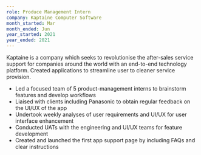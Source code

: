 ```yaml
---
role: Produce Management Intern
company: Kaptaine Computer Software
month_started: Mar
month_ended: Jun
year_started: 2021
year_ended: 2021
---
```


Kaptaine is a company which seeks to revolutionise the after-sales service support for companies around the world with an end-to-end technology platform. Created applications to streamline user to cleaner service provision.

* Led a focused team of 5 product-management interns to brainstorm features and develop workflows 
* Liaised with clients including Panasonic to obtain regular feedback on the UI/UX of the app 
* Undertook weekly analyses of user requirements and UI/UX for user interface enhancement  
* Conducted UATs with the engineering and UI/UX teams for feature development 
* Created and launched the first app support page by including FAQs and clear instructions 
